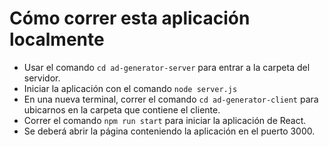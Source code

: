# Cómo correr esta aplicación localmente

* Usar el comando `cd ad-generator-server` para entrar a la carpeta del servidor.
* Iniciar la aplicación con el comando `node server.js`
* En una nueva terminal, correr el comando `cd ad-generator-client` para ubicarnos en la carpeta que contiene el cliente.
* Correr el comando `npm run start` para iniciar la aplicación de React.
* Se deberá abrir la página conteniendo la aplicación en el puerto 3000.